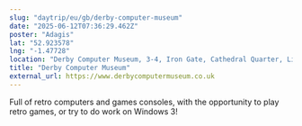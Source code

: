 ```yaml
---
slug: "daytrip/eu/gb/derby-computer-museum"
date: "2025-06-12T07:36:29.462Z"
poster: "Adagis"
lat: "52.923578"
lng: "-1.47728"
location: "Derby Computer Museum, 3-4, Iron Gate, Cathedral Quarter, Little Chester, Derby, East Midlands, England, DE1 3FJ, United Kingdom"
title: "Derby Computer Museum"
external_url: https://www.derbycomputermuseum.co.uk
---
```

Full of retro computers and games consoles, with the opportunity to play retro games, or try to do work on Windows 3!